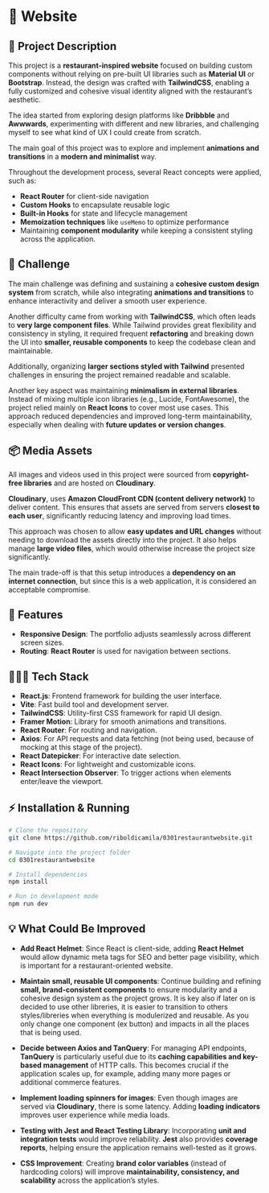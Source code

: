 # 📱 Website

## 📖 Project Description

This project is a **restaurant-inspired website** focused on building custom components without relying on pre-built UI libraries such as **Material UI** or **Bootstrap**. Instead, the design was crafted with **TailwindCSS**, enabling a fully customized and cohesive visual identity aligned with the restaurant’s aesthetic.  

The idea started from exploring design platforms like **Dribbble** and **Awwwards**, experimenting with different and new libraries, and challenging myself to see what kind of UX I could create from scratch.  

The main goal of this project was to explore and implement **animations and transitions** in a **modern and minimalist** way. 

Throughout the development process, several React concepts were applied, such as:  
- **React Router** for client-side navigation  
- **Custom Hooks** to encapsulate reusable logic  
- **Built-in Hooks** for state and lifecycle management  
- **Memoization techniques** like `useMemo` to optimize performance  
- Maintaining **component modularity** while keeping a consistent styling across the application. 

## 📖 Challenge

The main challenge was defining and sustaining a **cohesive custom design system** from scratch, while also integrating **animations and transitions** to enhance interactivity and deliver a smooth user experience.  

Another difficulty came from working with **TailwindCSS**, which often leads to **very large component files**. While Tailwind provides great flexibility and consistency in styling, it required frequent **refactoring** and breaking down the UI into **smaller, reusable components** to keep the codebase clean and maintainable.  

Additionally, organizing **larger sections styled with Tailwind** presented challenges in ensuring the project remained readable and scalable. 

Another key aspect was maintaining **minimalism in external libraries**. Instead of mixing multiple icon libraries (e.g., Lucide, FontAwesome), the project relied mainly on **React Icons** to cover most use cases. This approach reduced dependencies and improved long-term maintainability, especially when dealing with **future updates or version changes**.  

## 📦 Media Assets

All images and videos used in this project were sourced from **copyright-free libraries** and are hosted on **Cloudinary**.  

**Cloudinary**,  uses **Amazon CloudFront CDN (content delivery network)** to deliver content. This ensures that assets are served from servers **closest to each user**, significantly reducing latency and improving load times. 

This approach was chosen to allow **easy updates and URL changes** without needing to download the assets directly into the project. It also helps manage **large video files**, which would otherwise increase the project size significantly.  

The main trade-off is that this setup introduces a **dependency on an internet connection**, but since this is a web application, it is considered an acceptable compromise.

## 💭 Features

- **Responsive Design**: The portfolio adjusts seamlessly across different screen sizes.
- **Routing**: **React Router** is used for navigation between sections.


## 👩🏻‍💻 Tech Stack

- **React.js**: Frontend framework for building the user interface.
- **Vite**: Fast build tool and development server.
- **TailwindCSS**: Utility-first CSS framework for rapid UI design.
- **Framer Motion**: Library for smooth animations and transitions.
- **React Router**: For routing and navigation.
- **Axios**: For API requests and data fetching (not being used, because of mocking at this stage of the project).
- **React Datepicker**: For interactive date selection.
- **React Icons**: For lightweight and customizable icons.
- **React Intersection Observer**: To trigger actions when elements enter/leave the viewport.


## ⚡ Installation & Running

```bash
# Clone the repository
git clone https://github.com/riboldicamila/0301restaurantwebsite.git

# Navigate into the project folder
cd 0301restaurantwebsite

# Install dependencies
npm install

# Run in development mode
npm run dev

```

## 💡 What Could Be Improved

- **Add React Helmet**: Since React is client-side, adding **React Helmet** would allow dynamic meta tags for SEO and better page visibility, which is important for a restaurant-oriented website.  

- **Maintain small, reusable UI components**: Continue building and refining **small, brand-consistent components** to ensure modularity and a cohesive design system as the project grows. It is key also if later on is decided to use other libreries, it is easier to transition to others styles/libreries when everything is modulerized and reusable. As you only change one component (ex button) and impacts in all the places that is being used. 

- **Decide between Axios and TanQuery**: For managing API endpoints, **TanQuery** is particularly useful due to its **caching capabilities and key-based management** of HTTP calls. This becomes crucial if the application scales up, for example, adding many more pages or additional commerce features.  

- **Implement loading spinners for images**: Even though images are served via **Cloudinary**, there is some latency. Adding **loading indicators** improves user experience while media loads.  

- **Testing with Jest and React Testing Library**: Incorporating **unit and integration tests** would improve reliability. **Jest** also provides **coverage reports**, helping ensure the application remains well-tested as it grows.

- **CSS Improvement**: Creating **brand color variables** (instead of hardcoding colors) will improve **maintainability, consistency, and scalability** across the application’s styles.
